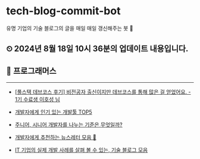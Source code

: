 # tech-blog-commit-bot
유명 기업의 기술 블로그의 글을 매일 매일 갱신해주는 봇 🤖
## ⏲ 2024년 8월 18일 10시 36분의 업데이트 내용입니다.
## 🎃 프로그래머스

---
- [[풀스택 데브코스 후기] 비전공자 출신이지만 데브코스를 통해 많은 걸 얻었어요. - 1기 수료생 이호성 님](https://prgms.tistory.com/227)

- [개발자에게 인기 있는 개발툴 TOP5](https://prgms.tistory.com/180)

- [주니어, 시니어 개발자를 나누는 기준은 무엇일까?](https://prgms.tistory.com/208)

- [개발자에게 추천하는 뉴스레터 모음 💌](https://prgms.tistory.com/174)

- [IT 기업의 실제 개발 사례를 살펴 볼 수 있는, 기술 블로그 모음](https://prgms.tistory.com/183)

